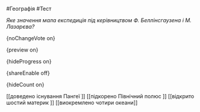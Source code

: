 #Географія #Тест

*Яке значення мала експедиція під керівництвом Ф. Беллінсгаузена і М. Лазарєва?*

{noChangeVote on}

{preview on}

{hideProgress on}

{shareEnable off}

{hideCount on}

[[доведено існування Пангеї ]]
[[підкорено Північний полюс ]]
[[відкрито шостий материк ]]
[[виокремлено чотири океани]]
